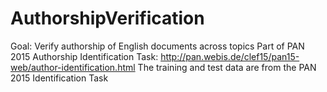 # AuthorshipVerification
Goal: Verify authorship of English documents across topics
Part of PAN 2015 Authorship Identification Task: http://pan.webis.de/clef15/pan15-web/author-identification.html
The training and test data are from the PAN 2015 Identification Task
